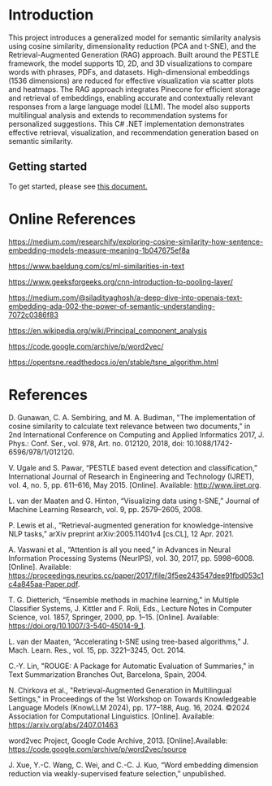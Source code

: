 # Introduction
This project introduces a generalized model for semantic similarity analysis using cosine similarity, dimensionality reduction (PCA and t-SNE), and the Retrieval-Augmented Generation (RAG) approach. Built around the PESTLE framework, the model supports 1D, 2D, and 3D visualizations to compare words with phrases, PDFs, and datasets. High-dimensional embeddings (1536 dimensions) are reduced for effective visualization via scatter plots and heatmaps. The RAG approach integrates Pinecone for efficient storage and retrieval of embeddings, enabling accurate and contextually relevant responses from a large language model (LLM). The model also supports multilingual analysis and extends to recommendation systems for personalized suggestions. This C# .NET implementation demonstrates effective retrieval, visualization, and recommendation generation based on semantic similarity.

## Getting started
To get started, please see <a href="https://github.com/ali-raza-166/embeders-semantic-analysis/blob/main/Documentation/gettingStarted.md">this document.</a>

# Online References
https://medium.com/researchify/exploring-cosine-similarity-how-sentence-embedding-models-measure-meaning-1b047675ef8a

https://www.baeldung.com/cs/ml-similarities-in-text

https://www.geeksforgeeks.org/cnn-introduction-to-pooling-layer/

https://medium.com/@siladityaghosh/a-deep-dive-into-openais-text-embedding-ada-002-the-power-of-semantic-understanding-7072c0386f83

https://en.wikipedia.org/wiki/Principal_component_analysis

https://code.google.com/archive/p/word2vec/

https://opentsne.readthedocs.io/en/stable/tsne_algorithm.html

# References 
D. Gunawan, C. A. Sembiring, and M. A. Budiman, "The implementation of cosine similarity to calculate text relevance between two documents," in 2nd International Conference on Computing and Applied Informatics 2017, J. Phys.: Conf. Ser., vol. 978, Art. no. 012120, 2018, doi: 10.1088/1742-6596/978/1/012120.

V. Ugale and S. Pawar, “PESTLE based event detection and classification,” International Journal of Research in Engineering and Technology (IJRET), vol. 4, no. 5, pp. 611–616, May 2015. [Online]. Available: http://www.ijret.org.

L. van der Maaten and G. Hinton, “Visualizing data using t-SNE,” Journal of Machine Learning Research, vol. 9, pp. 2579–2605, 2008.

P. Lewis et al., “Retrieval-augmented generation for knowledge-intensive NLP tasks,” arXiv preprint arXiv:2005.11401v4 [cs.CL], 12 Apr. 2021.

A. Vaswani et al., “Attention is all you need,” in Advances in Neural Information Processing Systems (NeurIPS), vol. 30, 2017, pp. 5998–6008. [Online]. Available: https://proceedings.neurips.cc/paper/2017/file/3f5ee243547dee91fbd053c1c4a845aa-Paper.pdf.

T. G. Dietterich, “Ensemble methods in machine learning,” in Multiple Classifier Systems, J. Kittler and F. Roli, Eds., Lecture Notes in Computer Science, vol. 1857, Springer, 2000, pp. 1–15. [Online]. Available: https://doi.org/10.1007/3-540-45014-9_1.

L. van der Maaten, “Accelerating t-SNE using tree-based algorithms,” J. Mach. Learn. Res., vol. 15, pp. 3221–3245, Oct. 2014.  

C.-Y. Lin, "ROUGE: A Package for Automatic Evaluation of Summaries," in Text Summarization Branches Out, Barcelona, Spain, 2004.

N. Chirkova et al., "Retrieval-Augmented Generation in Multilingual Settings," in Proceedings of the 1st Workshop on Towards Knowledgeable Language Models (KnowLLM 2024), pp. 177–188, Aug. 16, 2024. ©2024 Association for Computational Linguistics. [Online]. Available: https://arxiv.org/abs/2407.01463

word2vec Project, Google Code Archive, 2013. [Online].Available: https://code.google.com/archive/p/word2vec/source

J. Xue, Y.-C. Wang, C. Wei, and C.-C. J. Kuo, “Word embedding dimension reduction via weakly-supervised feature selection,” unpublished.